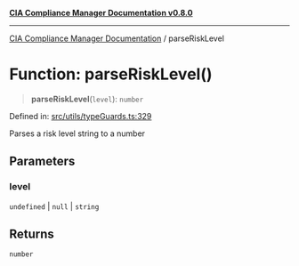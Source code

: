[**CIA Compliance Manager Documentation v0.8.0**](../README.md)

***

[CIA Compliance Manager Documentation](../globals.md) / parseRiskLevel

# Function: parseRiskLevel()

> **parseRiskLevel**(`level`): `number`

Defined in: [src/utils/typeGuards.ts:329](https://github.com/Hack23/cia-compliance-manager/blob/78912779fad2796d4afcf9e0a863cca80a66b25f/src/utils/typeGuards.ts#L329)

Parses a risk level string to a number

## Parameters

### level

`undefined` | `null` | `string`

## Returns

`number`

